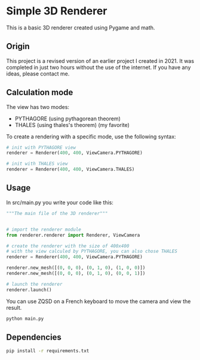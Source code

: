 # Simple 3D Renderer

This is a basic 3D renderer created using Pygame and math.


## Origin

This project is a revised version of an earlier project I created in 2021. It was completed in just two hours without the use of the internet. If you have any ideas, please contact me.

## Calculation mode 

The view has two modes:
- PYTHAGORE (using pythagorean theorem)
- THALES (using thales's theorem) (my favorite)

To create a rendering with a specific mode, use the following syntax:
```python
# init with PYTHAGORE view
renderer = Renderer(400, 400, ViewCamera.PYTHAGORE)

# init with THALES view
renderer = Renderer(400, 400, ViewCamera.THALES)
```

## Usage

In src/main.py you write your code like this:


```python
"""The main file of the 3D renderer"""


# import the renderer module
from renderer.renderer import Renderer, ViewCamera

# create the renderer with the size of 400x400
# with the view calculed by PYTHAGORE, you can also chose THALES
renderer = Renderer(400, 400, ViewCamera.PYTHAGORE)

renderer.new_mesh([(0, 0, 0), (0, 1, 0), (1, 0, 0)])
renderer.new_mesh([(0, 0, 0), (0, 1, 0), (0, 0, 1)])

# launch the renderer
renderer.launch()
```

You can use ZQSD on a French keyboard to move the camera and view the result.

```bash
python main.py
```

## Dependencies


```bash
pip install -r requirements.txt
```
